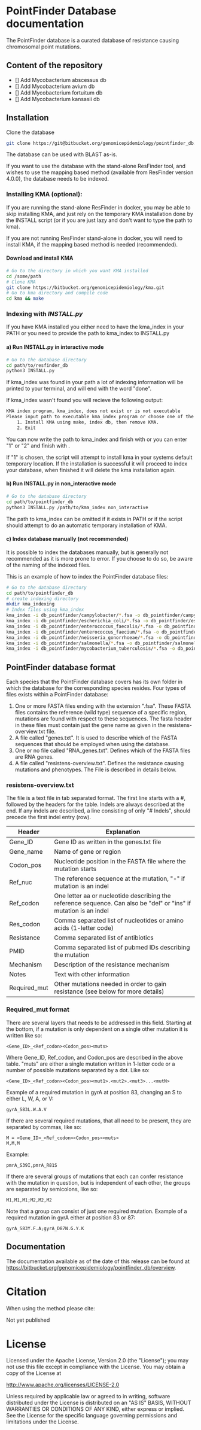 PointFinder Database documentation
=============

The PointFinder database is a curated database of resistance causing
chromosomal point mutations.

## Content of the repository
- [] Add Mycobacterium abscessus db
- [] Add Mycobacterium avium db
- [] Add Mycobacterium fortuitum db
- [] Add Mycobacterium kansasii db

## Installation
Clone the database
```bash
git clone https://git@bitbucket.org/genomicepidemiology/pointfinder_db.git
```
The database can be used with BLAST as-is.

If you want to use the database with the stand-alone ResFinder tool, and wishes
to use the mapping based method (available from ResFinder version 4.0.0), the
database needs to be indexed.

### Installing KMA (optional):

If you are running the stand-alone ResFinder in docker, you may be able to skip
installing KMA, and just rely on the temporary KMA installation done by the
INSTALL script (or if you are just lazy and don't want to type the path to kma).

If you are not running ResFinder stand-alone in docker, you will need to
install KMA, if the mapping based method is needed (recommended).

#### Download and install KMA
```bash
# Go to the directory in which you want KMA installed
cd /some/path
# Clone KMA
git clone https://bitbucket.org/genomicepidemiology/kma.git
# Go to kma directory and compile code
cd kma && make
```

### Indexing with *INSTALL.py*
If you have KMA installed you either need to have the kma_index in your PATH or
you need to provide the path to kma_index to INSTALL.py

#### a) Run INSTALL.py in interactive mode
```bash
# Go to the database directory
cd path/to/resfinder_db
python3 INSTALL.py
```
If kma_index was found in your path a lot of indexing information will be
printed to your terminal, and will end with the word "done".

If kma_index wasn't found you will recieve the following output:
```bash
KMA index program, kma_index, does not exist or is not executable
Please input path to executable kma_index program or choose one of the options below:
	1. Install KMA using make, index db, then remove KMA.
	2. Exit
```
You can now write the path to kma_index and finish with <enter> or you can
enter "1" or "2" and finish with <enter>.

If "1" is chosen, the script will attempt to install kma in your systems
default temporary location. If the installation is successful it will proceed
to index your database, when finished it will delete the kma installation again.

#### b) Run INSTALL.py in non_interactive mode
```bash
# Go to the database directory
cd path/to/pointfinder_db
python3 INSTALL.py /path/to/kma_index non_interactive
```
The path to kma_index can be omitted if it exists in PATH or if the script
should attempt to do an automatic temporary installation of KMA.

#### c) Index database manually (not recommended)
It is possible to index the databases manually, but is generally not recommended
as it is more prone to error. If you choose to do so, be aware of the naming of
the indexed files.

This is an example of how to index the PointFinder database files:
```bash
# Go to the database directory
cd path/to/pointfinder_db
# create indexing directory
mkdir kma_indexing
# Index files using kma_index
kma_index -i db_pointfinder/campylobacter/*.fsa -o db_pointfinder/campylobacter/campylobacter
kma_index -i db_pointfinder/escherichia_coli/*.fsa -o db_pointfinder/escherichia_coli/escherichia_coli
kma_index -i db_pointfinder/enterococcus_faecalis/*.fsa -o db_pointfinder/enterococcus_faecalis/enterococcus_faecalis
kma_index -i db_pointfinder/enterococcus_faecium/*.fsa -o db_pointfinder/enterococcus_faecium/enterococcus_faecium
kma_index -i db_pointfinder/neisseria_gonorrhoeae/*.fsa -o db_pointfinder/neisseria_gonorrhoeae/neisseria_gonorrhoeae
kma_index -i db_pointfinder/salmonella/*.fsa -o db_pointfinder/salmonella/salmonella
kma_index -i db_pointfinder/mycobacterium_tuberculosis/*.fsa -o db_pointfinder/mycobacterium_tuberculosis/mycobacterium_tuberculosis
```

## PointFinder database format

Each species that the PointFinder database covers has its own folder in which the database for the corresponding species resides.
Four types of files exists within a PointFinder database:

1. One or more FASTA files ending with the extension ".fsa". These FASTA files contains the reference (wild type) sequence of a specific region, mutations are found with respect to these sequences. The fasta header in these files must contain just the gene name as given in the resistens-overview.txt file.
2. A file called "genes.txt". It is used to describe which of the FASTA sequences that should be employed when using the database.
3. One or no file called "RNA_genes.txt". Defines which of the FASTA files are RNA genes.
4. A file called "resistens-overview.txt". Defines the resistance causing mutations and phenotypes. The File is described in details below.

### resistens-overview.txt

The file is a text file in tab separated format. The first line starts with a #, followed by the headers for the table. Indels are always described at the end. If any indels are described, a line consisting of only "# Indels", should precede the first indel entry (row).

|     Header   | Explanation                                                                                                       |
| -------------|-------------------------------------------------------------------------------------------------------------------|
| Gene_ID      | Gene ID as written in the genes.txt file                                                                          |
| Gene_name    | Name of gene or region                                                                                            |
| Codon_pos    | Nucleotide position in the FASTA file where the mutation starts                                                   |
| Ref_nuc      | The reference sequence at the mutation, "-" if mutation is an indel                                               |
| Ref_codon    | One letter aa or nucleotide describing the reference sequence. Can also be "del" or "ins" if mutation is an indel |
| Res_codon    | Comma separated list of nucleotides or amino acids (1-letter code)                                                |
| Resistance   | Comma separated list of antibiotics                                                                               |
| PMID         | Comma separated list of pubmed IDs describing the mutation                                                        |
| Mechanism    | Description of the resistance mechanism                                                                           |
| Notes        | Text with other information                                                                                       |
| Required_mut | Other mutations needed in order to gain resistance (see below for more details)                                   |

### Required_mut format

There are several layers that needs to be addressed in this field. Starting at the bottom, if a mutation is only dependent on a single other mutation it is written like so:
```
<Gene_ID>_<Ref_codon><Codon_pos><muts>
```
Where Gene_ID, Ref_codon, and Codon_pos are described in the above table. "muts" are either a single mutation written in 1-letter code or a number of possible mutations separated by a dot. Like so:
```
<Gene_ID>_<Ref_codon><Codon_pos><mut1>.<mut2>.<mut3>...<mutN>
```
Example of a required mutation in gyrA at position 83, changing an S to either L, W, A, or V:
```
gyrA_S83L.W.A.V
```
If there are several required mutations, that all need to be present, they are separated by commas, like so:
```
M = <Gene_ID>_<Ref_codon><Codon_pos><muts>
M,M,M
```
Example:
```
pmrA_S39I,pmrA_R81S
```
If there are several groups of mutations that each can confer resistance with the mutation in question, but is independent of each other, the groups are separated by semicolons, like so:
```
M1,M1,M1;M2,M2,M2
```
Note that a group can consist of just one required mutation.
Example of a required mutation in gyrA either at position 83 or 87:
```
gyrA_S83Y.F.A;gyrA_D87N.G.Y.K
```

## Documentation

The documentation available as of the date of this release can be found at
https://bitbucket.org/genomicepidemiology/pointfinder_db/overview.


Citation
=======

When using the method please cite:

Not yet published


License
=======

Licensed under the Apache License, Version 2.0 (the "License");
you may not use this file except in compliance with the License.
You may obtain a copy of the License at

   http://www.apache.org/licenses/LICENSE-2.0

Unless required by applicable law or agreed to in writing, software
distributed under the License is distributed on an "AS IS" BASIS,
WITHOUT WARRANTIES OR CONDITIONS OF ANY KIND, either express or implied.
See the License for the specific language governing permissions and
limitations under the License.
